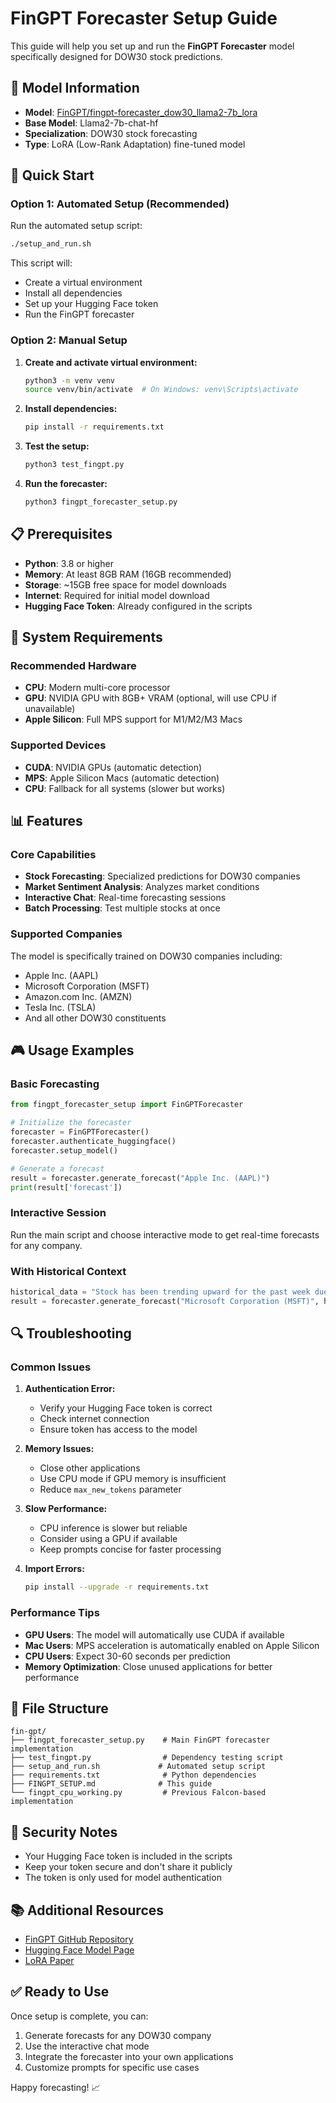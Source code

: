 # FinGPT Forecaster Setup Guide

This guide will help you set up and run the **FinGPT Forecaster** model specifically designed for DOW30 stock predictions.

## 🎯 Model Information

- **Model**: [FinGPT/fingpt-forecaster_dow30_llama2-7b_lora](https://huggingface.co/FinGPT/fingpt-forecaster_dow30_llama2-7b_lora)
- **Base Model**: Llama2-7b-chat-hf
- **Specialization**: DOW30 stock forecasting
- **Type**: LoRA (Low-Rank Adaptation) fine-tuned model

## 🚀 Quick Start

### Option 1: Automated Setup (Recommended)

Run the automated setup script:

```bash
./setup_and_run.sh
```

This script will:

- Create a virtual environment
- Install all dependencies
- Set up your Hugging Face token
- Run the FinGPT forecaster

### Option 2: Manual Setup

1. **Create and activate virtual environment:**

   ```bash
   python3 -m venv venv
   source venv/bin/activate  # On Windows: venv\Scripts\activate
   ```

2. **Install dependencies:**

   ```bash
   pip install -r requirements.txt
   ```

3. **Test the setup:**

   ```bash
   python3 test_fingpt.py
   ```

4. **Run the forecaster:**

   ```bash
   python3 fingpt_forecaster_setup.py
   ```

## 📋 Prerequisites

- **Python**: 3.8 or higher
- **Memory**: At least 8GB RAM (16GB recommended)
- **Storage**: ~15GB free space for model downloads
- **Internet**: Required for initial model download
- **Hugging Face Token**: Already configured in the scripts

## 🔧 System Requirements

### Recommended Hardware

- **CPU**: Modern multi-core processor
- **GPU**: NVIDIA GPU with 8GB+ VRAM (optional, will use CPU if unavailable)
- **Apple Silicon**: Full MPS support for M1/M2/M3 Macs

### Supported Devices

- **CUDA**: NVIDIA GPUs (automatic detection)
- **MPS**: Apple Silicon Macs (automatic detection)
- **CPU**: Fallback for all systems (slower but works)

## 📊 Features

### Core Capabilities

- **Stock Forecasting**: Specialized predictions for DOW30 companies
- **Market Sentiment Analysis**: Analyzes market conditions
- **Interactive Chat**: Real-time forecasting sessions
- **Batch Processing**: Test multiple stocks at once

### Supported Companies

The model is specifically trained on DOW30 companies including:

- Apple Inc. (AAPL)
- Microsoft Corporation (MSFT)
- Amazon.com Inc. (AMZN)
- Tesla Inc. (TSLA)
- And all other DOW30 constituents

## 🎮 Usage Examples

### Basic Forecasting

```python
from fingpt_forecaster_setup import FinGPTForecaster

# Initialize the forecaster
forecaster = FinGPTForecaster()
forecaster.authenticate_huggingface()
forecaster.setup_model()

# Generate a forecast
result = forecaster.generate_forecast("Apple Inc. (AAPL)")
print(result['forecast'])
```

### Interactive Session

Run the main script and choose interactive mode to get real-time forecasts for any company.

### With Historical Context

```python
historical_data = "Stock has been trending upward for the past week due to strong earnings report"
result = forecaster.generate_forecast("Microsoft Corporation (MSFT)", historical_data)
```

## 🔍 Troubleshooting

### Common Issues

1. **Authentication Error:**
   - Verify your Hugging Face token is correct
   - Check internet connection
   - Ensure token has access to the model

2. **Memory Issues:**
   - Close other applications
   - Use CPU mode if GPU memory is insufficient
   - Reduce `max_new_tokens` parameter

3. **Slow Performance:**
   - CPU inference is slower but reliable
   - Consider using a GPU if available
   - Keep prompts concise for faster processing

4. **Import Errors:**

   ```bash
   pip install --upgrade -r requirements.txt
   ```

### Performance Tips

- **GPU Users**: The model will automatically use CUDA if available
- **Mac Users**: MPS acceleration is automatically enabled on Apple Silicon
- **CPU Users**: Expect 30-60 seconds per prediction
- **Memory Optimization**: Close unused applications for better performance

## 📁 File Structure

```
fin-gpt/
├── fingpt_forecaster_setup.py    # Main FinGPT forecaster implementation
├── test_fingpt.py                # Dependency testing script
├── setup_and_run.sh             # Automated setup script
├── requirements.txt              # Python dependencies
├── FINGPT_SETUP.md              # This guide
└── fingpt_cpu_working.py         # Previous Falcon-based implementation
```

## 🔐 Security Notes

- Your Hugging Face token is included in the scripts
- Keep your token secure and don't share it publicly
- The token is only used for model authentication

## 📚 Additional Resources

- [FinGPT GitHub Repository](https://github.com/AI4Finance-Foundation/FinGPT/tree/master/fingpt/FinGPT%5FForecaster)
- [Hugging Face Model Page](https://huggingface.co/FinGPT/fingpt-forecaster_dow30_llama2-7b_lora)
- [LoRA Paper](https://arxiv.org/abs/2106.09685)

## ✅ Ready to Use

Once setup is complete, you can:

1. Generate forecasts for any DOW30 company
2. Use the interactive chat mode
3. Integrate the forecaster into your own applications
4. Customize prompts for specific use cases

Happy forecasting! 📈
